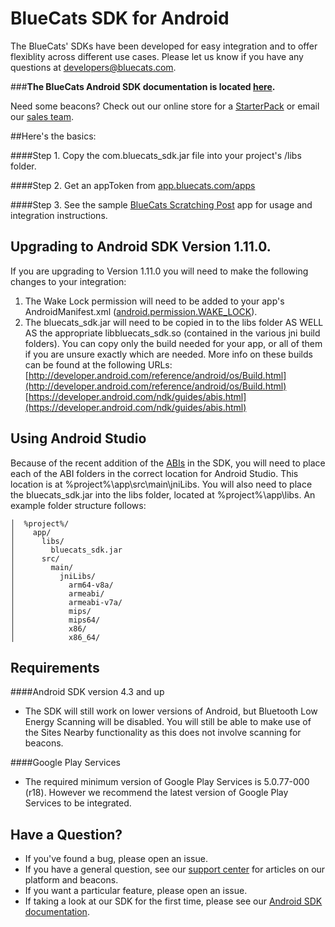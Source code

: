 BlueCats SDK for Android
====================

The BlueCats' SDKs have been developed for easy integration and to offer flexiblity across different use cases.  Please let us know if you have any questions at developers@bluecats.com.

###**The BlueCats Android SDK documentation is located [here](https://github.com/bluecats/bluecats-android-sdk/wiki).**

Need some beacons? Check out our online store for a [StarterPack](http://store.bluecats.com/collections/featured-products/products/bluecats-starterpack-with-usb) or email our [sales team](mailto:sales@bluecats.com).

##Here's the basics:

####Step 1. 
Copy the com.bluecats_sdk.jar file into your project's /libs folder.

####Step 2. 
Get an appToken from [app.bluecats.com/apps](http://app.bluecats.com/apps)

####Step 3.
See the sample [BlueCats Scratching Post](https://github.com/bluecats/bluecats-scratchingpost-android) app for usage and integration instructions.

## Upgrading to Android SDK Version 1.11.0.

If you are upgrading to Version 1.11.0 you will need to make the following changes to your integration:

1. The Wake Lock permission will need to be added to your app's AndroidManifest.xml ([android.permission.WAKE_LOCK](http://developer.android.com/reference/android/Manifest.permission.html#WAKE_LOCK)).
2. The bluecats_sdk.jar will need to be copied in to the libs folder AS WELL AS the appropriate libbluecats_sdk.so (contained in the various jni build folders). You can copy only the build needed for your app, or all of them if you are unsure exactly which are needed. More info on these builds can be found at the following URLs:  
[http://developer.android.com/reference/android/os/Build.html](http://developer.android.com/reference/android/os/Build.html)  
[https://developer.android.com/ndk/guides/abis.html](https://developer.android.com/ndk/guides/abis.html)

## Using Android Studio

Because of the recent addition of the [ABIs](https://developer.android.com/ndk/guides/abis.html) in the SDK, you will need to place each of the ABI folders in the correct location for Android Studio. This location is at %project%\app\src\main\jniLibs\. You will also need to place the bluecats_sdk.jar into the libs folder, located at %project%\app\libs\. An example folder structure follows:

    │  %project%/  
    │    app/  
    │      libs/  
    │        bluecats_sdk.jar  
    │      src/  
    │        main/  
    │          jniLibs/  
    │            arm64-v8a/  
    │            armeabi/  
    │            armeabi-v7a/  
    │            mips/  
    │            mips64/  
    │            x86/  
    │            x86_64/

## Requirements

####Android SDK version 4.3 and up  
- The SDK will still work on lower versions of Android, but Bluetooth Low Energy Scanning will be disabled. You will still be able to make use of the Sites Nearby functionality as this does not involve scanning for beacons.  

####Google Play Services
- The required minimum version of Google Play Services is 5.0.77-000 (r18). However we recommend the latest version of Google Play Services to be integrated.

## Have a Question?

* If you've found a bug, please open an issue.
* If you have a general question, see our [support center](support.bluecats.com) for articles on our platform and beacons.
* If you want a particular feature, please open an issue.
* If taking a look at our SDK for the first time, please see our [Android SDK documentation](https://github.com/bluecats/bluecats-android-sdk/wiki).
